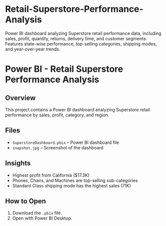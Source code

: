 # Retail-Superstore-Performance-Analysis
Power BI dashboard analyzing Superstore retail performance data, including sales, profit, quantity, returns, delivery time, and customer segments. Features state-wise performance, top-selling categories, shipping modes, and year-over-year trends.
# Power BI - Retail Superstore Performance Analysis

## Overview
This project contains a Power BI dashboard analyzing Superstore retail performance by sales, profit, category, and region.

## Files
- `SuperstoreDashboard.pbix` – Power BI dashboard file
- `snapshot.jpg` – Screenshot of the dashboard

## Insights
- Highest profit from California ($17.3K)
- Phones, Chairs, and Machines are top-selling sub-categories
- Standard Class shipping mode has the highest sales (71K)

## How to Open
1. Download the `.pbix` file.
2. Open with Power BI Desktop.
